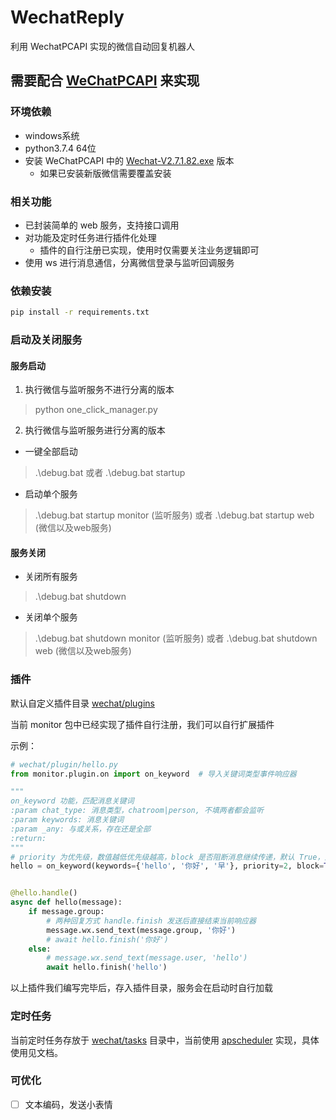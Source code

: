 # WechatReply

利用 WechatPCAPI 实现的微信自动回复机器人

## 需要配合 [WeChatPCAPI](https://github.com/Manfiel/WechatPCAPI) 来实现

### 环境依赖

- windows系统
- python3.7.4 64位
- 安装 WeChatPCAPI 中的 [Wechat-V2.7.1.82.exe](https://github.com/Manfiel/WechatPCAPI/tree/master/src/Wechat-V2.7.1.82.exe)
  版本
    - 如果已安装新版微信需要覆盖安装

### 相关功能

- 已封装简单的 web 服务，支持接口调用
- 对功能及定时任务进行插件化处理
    - 插件的自行注册已实现，使用时仅需要关注业务逻辑即可
- 使用 ws 进行消息通信，分离微信登录与监听回调服务

### 依赖安装
```bash
pip install -r requirements.txt
```

### 启动及关闭服务
#### 服务启动
1. 执行微信与监听服务不进行分离的版本
> python one_click_manager.py
2. 执行微信与监听服务进行分离的版本
- 一键全部启动
> .\debug.bat 或者 .\debug.bat startup
- 启动单个服务
> .\debug.bat startup monitor (监听服务) 或者 .\debug.bat startup web (微信以及web服务)
#### 服务关闭
- 关闭所有服务
> .\debug.bat shutdown
- 关闭单个服务
> .\debug.bat shutdown monitor (监听服务) 或者 .\debug.bat shutdown web (微信以及web服务)


### 插件
默认自定义插件目录 [wechat/plugins](wechat/plugins)

当前 monitor 包中已经实现了插件自行注册，我们可以自行扩展插件

示例：

```python
# wechat/plugin/hello.py
from monitor.plugin.on import on_keyword  # 导入关键词类型事件响应器

"""
on_keyword 功能，匹配消息关键词
:param chat_type: 消息类型，chatroom|person, 不填两者都会监听
:param keywords: 消息关键词
:param _any: 与或关系，存在还是全部
:return: 
"""
# priority 为优先级，数值越低优先级越高，block 是否阻断消息继续传递，默认 True，为 False 时还需继续传递至下一层事件处理
hello = on_keyword(keywords={'hello', '你好', '早'}, priority=2, block=True)


@hello.handle()
async def hello(message):
    if message.group:
        # 两种回复方式 handle.finish 发送后直接结束当前响应器
        message.wx.send_text(message.group, '你好')
        # await hello.finish('你好')
    else:
        # message.wx.send_text(message.user, 'hello')
        await hello.finish('hello')

```

以上插件我们编写完毕后，存入插件目录，服务会在启动时自行加载


### 定时任务

当前定时任务存放于 [wechat/tasks](wechat/tasks) 目录中，当前使用 [apscheduler](https://apscheduler.readthedocs.io/en/3.x/) 实现，具体使用见文档。


### 可优化
- [ ] 文本编码，发送小表情